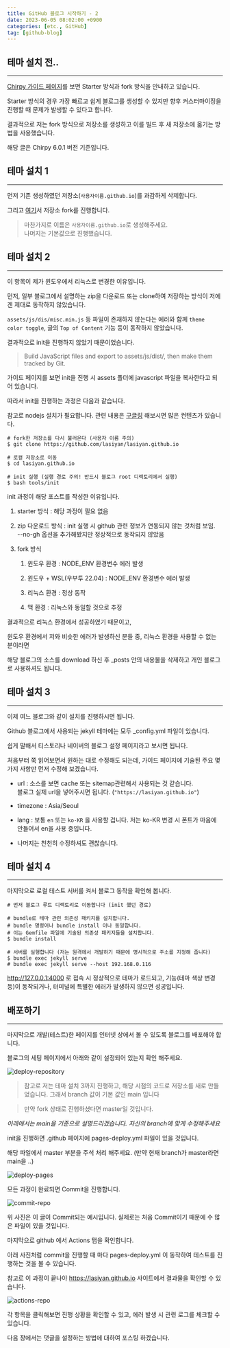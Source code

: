 ```yaml
---
title: GitHub 블로그 시작하기 - 2
date: 2023-06-05 08:02:00 +0900
categories: [etc., GitHub]
tag: [github-blog]
---
```


## 테마 설치 전..
---

[Chirpy 가이드 페이지](https://chirpy.cotes.page/posts/getting-started/)를 보면 Starter 방식과 fork 방식을 안내하고 있습니다.

Starter 방식의 경우 가장 빠르고 쉽게 블로그를 생성할 수 있지만 향후 커스터마이징을 진행할 때 문제가 발생할 수 있다고 합니다.

결과적으로 저는 fork 방식으로 저장소를 생성하고 이를 빌드 후 새 저장소에 옮기는 방법을 사용했습니다.

해당 글은 Chirpy 6.0.1 버전 기준입니다.

## 테마 설치 1
---

먼저 기존 생성하였던 저장소(`사용자이름.github.io`)를 과감하게 삭제합니다.

그리고 [여기](https://github.com/cotes2020/jekyll-theme-chirpy/fork)서 저장소 fork를 진행합니다.

> 마찬가지로 이름은 `사용자이름.github.io`로 생성해주세요.  
나머지는 기본값으로 진행했습니다.


## 테마 설치 2
---
이 항목이 제가 윈도우에서 리눅스로 변경한 이유입니다.

먼저, 일부 블로그에서 설명하는 zip을 다운로드 또는 clone하여 저장하는 방식이 저에겐 제대로 동작하지 않았습니다.

`assets/js/dis/misc.min.js` 등 파일이 존재하지 않는다는 에러와 함께 `theme color toggle`, 글의 `Top of Content` 기능 등이 동작하지 않았습니다.

결과적으로 init을 진행하지 않았기 때문이었습니다.

> Build JavaScript files and export to assets/js/dist/, then make them tracked by Git.

가이드 페이지를 보면 init을 진행 시 assets 폴더에 javascript 파일을 복사한다고 되어 있습니다.

따라서 init을 진행하는 과정은 다음과 같습니다.

참고로 nodejs 설치가 필요합니다. 관련 내용은 [구글링](https://www.google.com/search?q=how+to+install+nodejs) 해보시면 많은 컨텐츠가 있습니다.

```shell
# fork한 저장소를 다시 불러온다 (사용자 이름 주의)
$ git clone https://github.com/lasiyan/lasiyan.github.io

# 로컬 저장소로 이동
$ cd lasiyan.github.io

# init 실행 (실행 경로 주의! 반드시 블로그 root 디렉토리에서 실행)
$ bash tools/init
```

init 과정이 해당 포스트를 작성한 이유입니다.

1. starter 방식 : 해당 과정이 필요 없음

2. zip 다운로드 방식 : init 실행 시 github 관련 정보가 연동되지 않는 것처럼 보임.  
--no-gh 옵션을 추가해봤지만 정상적으로 동작되지 않았음

3. fork 방식
    1. 윈도우 환경 : NODE_ENV 환경변수 에러 발생

    2. 윈도우 + WSL(우부투 22.04) : NODE_ENV 환경변수 에러 발생

    3. 리눅스 환경 : 정상 동작

    4. 맥 환경 : 리눅스와 동일할 것으로 추정

결과적으로 리눅스 환경에서 성공하였기 때문이고,

윈도우 환경에서 저와 비슷한 에러가 발생하신 분들 중, 리눅스 환경을 사용할 수 없는 분이라면

해당 블로그의 소스를 download 하신 후 _posts 안의 내용물을 삭제하고 개인 블로그로 사용하셔도 됩니다.

## 테마 설치 3
---
이제 여느 블로그와 같이 설치를 진행하시면 됩니다.

Github 블로그에서 사용되는 jekyll 테마에는 모두 _config.yml 파일이 있습니다.

쉽게 말해서 티스토리나 네이버의 블로그 설정 페이지라고 보시면 됩니다.

처음부터 쭉 읽어보면서 원하는 대로 수정해도 되는데, 가이드 페이지에 기술된 주요 몇 가지 사항만 먼저 수정해 보겠습니다.

* url : 소스를 보면 cache 또는 sitemap관련해서 사용되는 것 같습니다.  
블로그 실제 url을 넣어주시면 됩니다. (`"https://lasiyan.github.io"`)

* timezone : Asia/Seoul

* lang : 보통 `en` 또는 `ko-KR` 을 사용할 겁니다. 저는 ko-KR 변경 시 폰트가 마음에 안들어서 en을 사용 중입니다.

* 나머지는 천천히 수정하셔도 괜찮습니다.


## 테마 설치 4
---
마지막으로 로컬 테스트 서버를 켜서 블로그 동작을 확인해 봅니다.

```shell
# 먼저 블로그 루트 디렉토리로 이동합니다 (init 했던 경로)

# bundle로 테마 관련 의존성 패키지를 설치합니다.
# bundle 명령어나 bundle install 이나 동일합니다.
# 이는 Gemfile 파일에 기술된 의존성 패키지들을 설치합니다.
$ bundle install

# 서버를 실행합니다 (저는 원격에서 개발하기 때문에 명시적으로 주소를 지정해 줍니다)
$ bundle exec jekyll serve
# bundle exec jekyll serve --host 192.168.0.116
```

http://127.0.0.1:4000 로 접속 시 정상적으로 테마가 로드되고, 기능(테마 색상 변경 등)이 동작되거나, 터미널에 특별한 에러가 발생하지 않으면 성공입니다.

## 배포하기
---

마지막으로 개발(테스트)한 페이지를 인터넷 상에서 볼 수 있도록 블로그를 배포해야 합니다.

블로그의 세팅 페이지에서 아래와 같이 설정되어 있는지 확인 해주세요.

![deploy-repository](/assets/img/post/2023-06-05-GitBlog_Basic_2/repo_deploy.png)

> 참고로 저는 테마 설치 3까지 진행하고, 해당 시점의 코드로 저장소를 새로 만들었습니다. 그래서 branch 값이 기본 값인 main 입니다

> 만약 fork 상태로 진행하셨다면 master일 것입니다.

*아래에서는 main을 기준으로 설명드리겠습니다. 자신의 branch에 맞게 수정해주세요*

init을 진행하면 .github 페이지에 pages-deploy.yml 파일이 있을 것입니다.

해당 파일에서 master 부분을 주석 처리 해주세요.
(만약 현재 branch가 master라면 main을 ..)

![deploy-pages](/assets/img/post/2023-06-05-GitBlog_Basic_2/pages_deploy.png)

모든 과정이 완료되면 Commit을 진행합니다.

![commit-repo](/assets/img/post/2023-06-05-GitBlog_Basic_2/repo_commit.png)

위 사진은 이 글이 Commit되는 예시입니다. 실제로는 처음 Commit이기 때문에 수 많은 파일이 있을 것입니다.

마지막으로 github 에서 Actions 탭을 확인합니다.

아래 사진처럼 commit을 진행할 때 마다 pages-deploy.yml 이 동작하여 테스트를 진행하는 것을 볼 수 있습니다.

참고로 이 과정이 끝나야 https://lasiyan.github.io 사이트에서 결과물을 확인할 수 있습니다.

![actions-repo](/assets/img/post/2023-06-05-GitBlog_Basic_2/repo_actions.png)

각 항목을 클릭해보면 진행 상황을 확인할 수 있고, 에러 발생 시 관련 로그를 체크할 수 있습니다.

다음 장에서는 댓글을 설정하는 방법에 대하여 포스팅 하겠습니다.